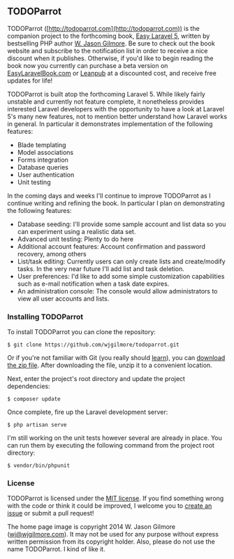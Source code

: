 ## TODOParrot

TODOParrot ([http://todoparrot.com](http://todoparrot.com)) is the companion project to the forthcoming book, [Easy Laravel 5](http://easylaravelbook.com), written by bestselling PHP author [W. Jason Gilmore](http://wjgilmore.com). Be sure to check out the book website and subscribe to the notification list in order to receive a nice discount when it publishes. Otherwise, if you'd like to begin reading the book now you currently can purchase a beta version on [EasyLaravelBook.com](http://easylaravelbook.com) or [Leanpub](https://leanpub.com/easylaravel/) at a discounted cost, and receive free updates for life!

TODOParrot is built atop the forthcoming Laravel 5. While likely fairly unstable and currently not feature complete, it nonetheless provides interested Laravel developers with the opportunity to have a look at Laravel 5's many new features, not to mention better understand how Laravel works in general. In particular it demonstrates implementation of the following features:

* Blade templating
* Model associations 
* Forms integration 
* Database queries 
* User authentication
* Unit testing

In the coming days and weeks I'll continue to improve TODOParrot as I continue writing and refining the book. In particular I plan on demonstrating the following features:

* Database seeding: I'll provide some sample account and list data so you can experiment using a realistic data set. 
* Advanced unit testing: Plenty to do here
* Additional account features: Account confirmation and password recovery, among others
* List/task editing: Currently users can only create lists and create/modify tasks. In the very near future I'll add list and task deletion.
* User preferences: I'd like to add some simple customization capabilities such as e-mail notification when a task date expires.
* An administration console: The console would allow administrators to view all user accounts and lists.

### Installing TODOParrot

To install TODOParrot you can clone the repository:

    $ git clone https://github.com/wjgilmore/todoparrot.git 

Or if you're not familiar with Git (you really should [learn](https://try.github.io)), you can [download the zip file](https://github.com/wjgilmore/todoparrot/archive/master.zip). After downloading the file, unzip it to a convenient location.

Next, enter the project's root directory and update the project dependencies:

    $ composer update

Once complete, fire up the Laravel development server:

    $ php artisan serve

I'm still working on the unit tests however several are already in place. You can run them by executing the following command from the project root directory:

    $ vendor/bin/phpunit

### License

TODOParrot is licensed under the [MIT license](http://opensource.org/licenses/MIT). If you find something wrong with the code or think it could be improved, I welcome you to [create an issue](https://github.com/wjgilmore/todoparrot/issues) or submit a pull request!

The home page image is copyright 2014 W. Jason Gilmore (wj@wjgilmore.com). It may not be used for any purpose without express written permission from its copyright holder. Also, please do not use the name TODOParrot. I kind of like it.

